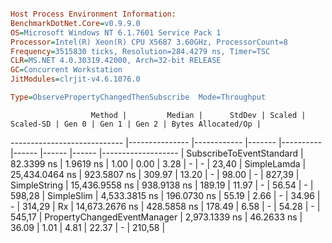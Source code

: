 ```ini

Host Process Environment Information:
BenchmarkDotNet.Core=v0.9.9.0
OS=Microsoft Windows NT 6.1.7601 Service Pack 1
Processor=Intel(R) Xeon(R) CPU X5687 3.60GHz, ProcessorCount=8
Frequency=3515830 ticks, Resolution=284.4279 ns, Timer=TSC
CLR=MS.NET 4.0.30319.42000, Arch=32-bit RELEASE
GC=Concurrent Workstation
JitModules=clrjit-v4.6.1076.0

Type=ObservePropertyChangedThenSubscribe  Mode=Throughput  

```
                      Method |         Median |      StdDev | Scaled | Scaled-SD | Gen 0 | Gen 1 | Gen 2 | Bytes Allocated/Op |
---------------------------- |--------------- |------------ |------- |---------- |------ |------ |------ |------------------- |
    SubscribeToEventStandard |     82.3399 ns |   1.9619 ns |   1.00 |      0.00 |  3.28 |     - |     - |              23,40 |
                 SimpleLamda | 25,434.0464 ns | 923.5807 ns | 309.97 |     13.20 |     - | 98.00 |     - |             827,39 |
                SimpleString | 15,436.9558 ns | 938.9138 ns | 189.19 |     11.97 |     - | 56.54 |     - |             598,28 |
                  SimpleSlim |  4,533.3815 ns | 196.0730 ns |  55.19 |      2.66 |     - | 34.96 |     - |             314,29 |
                          Rx | 14,673.2676 ns | 428.5858 ns | 178.49 |      6.58 |     - | 54.28 |     - |             545,17 |
 PropertyChangedEventManager |  2,973.1339 ns |  46.2633 ns |  36.09 |      1.01 |  4.81 | 22.37 |     - |             210,58 |
